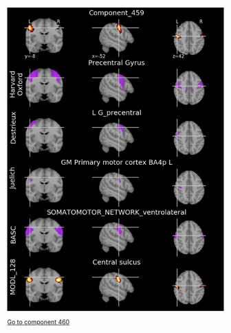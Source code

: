 


![459](preliminary/459.jpg "Component 459")

[Go to component 460](https://parietal-inria.github.io/MODL_atlas/512/460 "Component 460")
